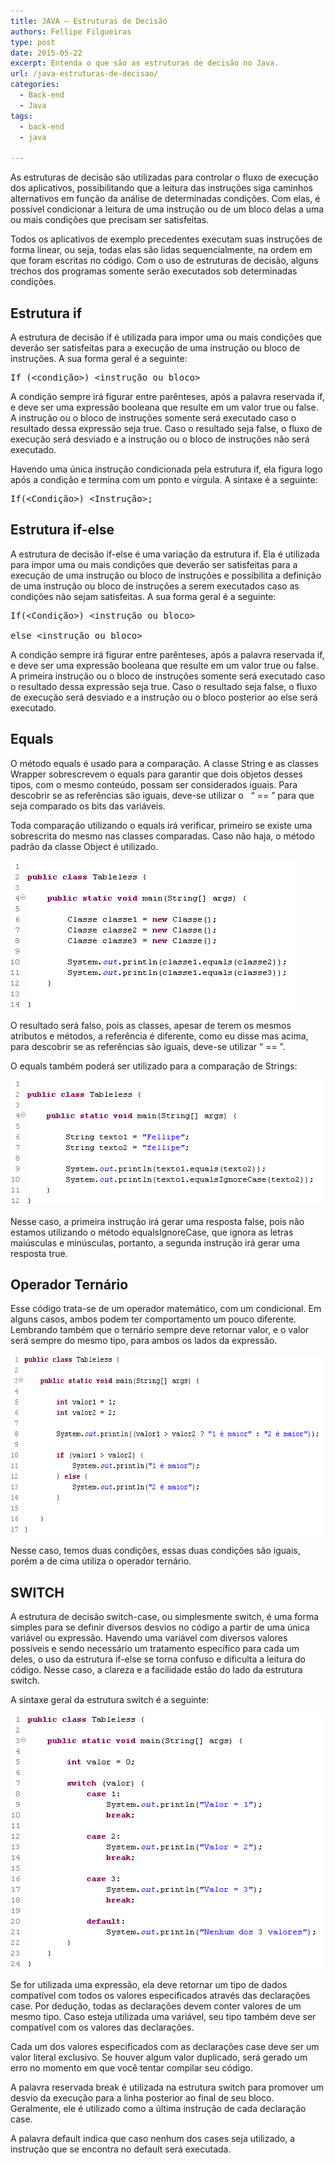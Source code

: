 ```yaml
---
title: JAVA – Estruturas de Decisão
authors: Fellipe Filgueiras
type: post
date: 2015-05-22
excerpt: Entenda o que são as estruturas de decisão no Java.
url: /java-estruturas-de-decisao/
categories:
  - Back-end
  - Java
tags:
  - back-end
  - java

---
```

As estruturas de decisão são utilizadas para controlar o fluxo de execução dos aplicativos, possibilitando que a leitura das instruções siga caminhos alternativos em função da análise de determinadas condições. Com elas, é possível condicionar a leitura de uma instrução ou de um bloco delas a uma ou mais condições que precisam ser satisfeitas.

Todos os aplicativos de exemplo precedentes executam suas instruções de forma linear, ou seja, todas elas são lidas sequencialmente, na ordem em que foram escritas no código. Com o uso de estruturas de decisão, alguns trechos dos programas somente serão executados sob determinadas condições.

## Estrutura if

A estrutura de decisão if é utilizada para impor uma ou mais condições que deverão ser satisfeitas para a execução de uma instrução ou bloco de instruções. A sua forma geral é a seguinte:

<pre class="lang-java">If (&lt;condição&gt;) &lt;instrução ou bloco&gt;
</pre>

A condição sempre irá figurar entre parênteses, após a palavra reservada if, e deve ser uma expressão booleana que resulte em um valor true ou false. A instrução ou o bloco de instruções somente será executado caso o resultado dessa expressão seja true. Caso o resultado seja false, o fluxo de execução será desviado e a instrução ou o bloco de instruções não será executado.

Havendo uma única instrução condicionada pela estrutura if, ela figura logo após a condição e termina com um ponto e vírgula. A sintaxe é a seguinte:

<pre class="lang-java">If(&lt;Condição&gt;) &lt;Instrução&gt;;
</pre>

## Estrutura if-else

A estrutura de decisão if-else é uma variação da estrutura if. Ela é utilizada para impor uma ou mais condições que deverão ser satisfeitas para a execução de uma instrução ou bloco de instruções e possibilita a definição de uma instrução ou bloco de instruções a serem executados caso as condições não sejam satisfeitas. A sua forma geral é a seguinte:

<pre class="lang-java">If(&lt;Condição&gt;) &lt;instrução ou bloco&gt;

else &lt;instrução ou bloco&gt;
</pre>

A condição sempre irá figurar entre parênteses, após a palavra reservada if, e deve ser uma expressão booleana que resulte em um valor true ou false. A primeira instrução ou o bloco de instruções somente será executado caso o resultado dessa expressão seja true. Caso o resultado seja false, o fluxo de execução será desviado e a instrução ou o bloco posterior ao else será executado.

## Equals

O método equals é usado para a comparação. A classe String e as classes Wrapper sobrescrevem o equals para garantir que dois objetos desses tipos, com o mesmo conteúdo, possam ser considerados iguais. Para descobrir se as referências são iguais, deve-se utilizar o   “ == ” para que seja comparado os bits das variáveis.

Toda comparação utilizando o equals irá verificar, primeiro se existe uma sobrescrita do mesmo nas classes comparadas. Caso não haja, o método padrão da classe Object é utilizado.

[<img class=" wp-image-48938 size-full aligncenter" src="https://raw.githubusercontent.com/diegoeis/tableless-static-images/master/2015/05/equals-com-objeto.bmp" alt="" width="456" height="238" />][1]

O resultado será falso, pois as classes, apesar de terem os mesmos atributos e métodos, a referência é diferente, como eu disse mas acima, para descobrir se as referências são iguais, deve-se utilizar “ == ”.

O equals também poderá ser utilizado para a comparação de Strings:

[<img class=" wp-image-48939 size-full aligncenter" src="https://raw.githubusercontent.com/diegoeis/tableless-static-images/master/2015/05/equals-com-string.bmp" alt="" width="527" height="201" />][2]

Nesse caso, a primeira instrução irá gerar uma resposta false, pois não estamos utilizando o método equalsIgnoreCase, que ignora as letras maiúsculas e minúsculas, portanto, a segunda instrução irá gerar uma resposta true.

## Operador Ternário

Esse código trata-se de um operador matemático, com um condicional. Em alguns casos, ambos podem ter comportamento um pouco diferente. Lembrando também que o ternário sempre deve retornar valor, e o valor será sempre do mesmo tipo, para ambos os lados da expressão.

[<img class=" size-full wp-image-48941 aligncenter" src="https://raw.githubusercontent.com/diegoeis/tableless-static-images/master/2015/05/if-ternario.bmp" alt="operador ternario" width="632" height="288" />][3]

Nesse caso, temos duas condições, essas duas condições são iguais, porém a de cima utiliza o operador ternário.

## SWITCH

A estrutura de decisão switch-case, ou simplesmente switch, é uma forma simples para se definir diversos desvios no código a partir de uma única variável ou expressão. Havendo uma variável com diversos valores possíveis e sendo necessário um tratamento específico para cada um deles, o uso da estrutura if-else se torna confuso e dificulta a leitura do código. Nesse caso, a clareza e a facilidade estão do lado da estrutura switch.

A sintaxe geral da estrutura switch é a seguinte:

[<img class=" size-full wp-image-48942 aligncenter" src="https://raw.githubusercontent.com/diegoeis/tableless-static-images/master/2015/05/switch.bmp" alt="switch" width="514" height="408" />][4]

Se for utilizada uma expressão, ela deve retornar um tipo de dados compatível com todos os valores especificados através das declarações case. Por dedução, todas as declarações devem conter valores de um mesmo tipo. Caso esteja utilizada uma variável, seu tipo também deve ser compatível com os valores das declarações.

Cada um dos valores especificados com as declarações case deve ser um valor literal exclusivo. Se houver algum valor duplicado, será gerado um erro no momento em que você tentar compilar seu código.

A palavra reservada break é utilizada na estrutura switch para promover um desvio da execução para a linha posterior ao final de seu bloco. Geralmente, ele é utilizado como a última instrução de cada declaração case.

A palavra default indica que caso nenhum dos cases seja utilizado, a instrução que se encontra no default será executada.

 [1]: https://raw.githubusercontent.com/diegoeis/tableless-static-images/master/2015/05/equals-com-objeto.bmp
 [2]: https://raw.githubusercontent.com/diegoeis/tableless-static-images/master/2015/05/equals-com-string.bmp
 [3]: https://raw.githubusercontent.com/diegoeis/tableless-static-images/master/2015/05/if-ternario.bmp
 [4]: https://raw.githubusercontent.com/diegoeis/tableless-static-images/master/2015/05/switch.bmp